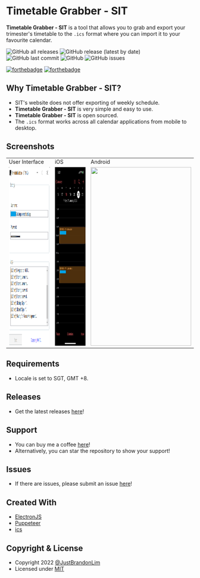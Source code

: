 # Timetable Grabber - SIT

**Timetable Grabber - SIT** is a tool that allows you to grab and export your trimester's timetable to the `.ics` format where you can import it to your favourite calendar.

![GitHub all releases](https://img.shields.io/github/downloads/JustBrandonLim/TimetableGrabber-SIT/total)
![GitHub release (latest by date)](https://img.shields.io/github/v/release/JustBrandonLim/TimetableGrabber-SIT)
![GitHub last commit](https://img.shields.io/github/last-commit/JustBrandonLim/TimetableGrabber-SIT)
![GitHub](https://img.shields.io/github/license/JustBrandonLim/TimetableGrabber-SIT)
![GitHub issues](https://img.shields.io/github/issues/JustBrandonLim/TimetableGrabber-SIT)

[![forthebadge](https://forthebadge.com/images/badges/open-source.svg)](https://forthebadge.com)
[![forthebadge](https://forthebadge.com/images/badges/made-with-c-sharp.svg)](https://forthebadge.com)

## Why Timetable Grabber - SIT?

- SIT's website does not offer exporting of weekly schedule.
- **Timetable Grabber - SIT** is very simple and easy to use.
- **Timetable Grabber - SIT** is open sourced.
- The `.ics` format works across all calendar applications from mobile to desktop.

## Screenshots

<table>
  <tr>
    <td>User Interface</td>
    <td>iOS</td>
    <td>Android</td>
  </tr>
  <tr>
    <td>
      <img src="https://github.com/JustBrandonLim/TimetableGrabber---SIT/blob/main/screenshots/UserInterface.png/" width="270" height="480"/>
    </td>
    <td>
      <img src="https://github.com/JustBrandonLim/TimetableGrabber---SIT/blob/main/screenshots/iOS.png/" width="270" height="480"/>
    </td>
    <td>
      <img src="https://github.com/JustBrandonLim/TimetableGrabber-SIT/blob/main/screenshots/Android.png" width="270" height="480"/>
    </td>
  </tr>
</table>

## Requirements

- Locale is set to SGT, GMT +8.

## Releases

- Get the latest releases [here](https://github.com/JustBrandonLim/TimetableGrabber---SIT/releases/)!

## Support

- You can buy me a coffee [here](https://ko-fi.com/justbrandonlim/)!
- Alternatively, you can star the repository to show your support!

## Issues

- If there are issues, please submit an issue [here](https://github.com/JustBrandonLim/TimetableGrabber-SIT/issues/)!

## Created With

- [ElectronJS](https://www.electronjs.org/)
- [Puppeteer](https://pptr.dev/)
- [ics](https://github.com/adamgibbons/ics)

## Copyright & License

- Copyright 2022 [@JustBrandonLim](https://JustBrandonLim.github.io/)
- Licensed under [MIT](https://github.com/JustBrandonLim/TimetableGrabber---SIT/blob/master/LICENSE.md/)
